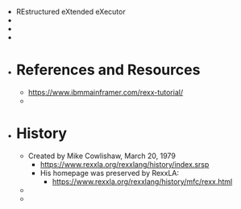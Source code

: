 - REstructured eXtended eXecutor
-
-
-
- # References and Resources
	- https://www.ibmmainframer.com/rexx-tutorial/
	-
- # History
	- Created by Mike Cowlishaw, March 20, 1979
		- https://www.rexxla.org/rexxlang/history/index.srsp
		- His homepage was preserved by RexxLA:
			- https://www.rexxla.org/rexxlang/history/mfc/rexx.html
	-
	-